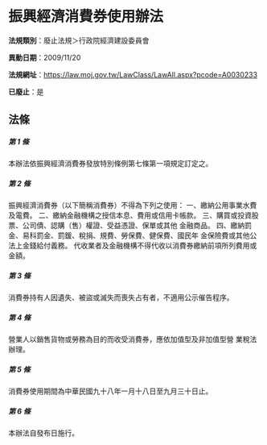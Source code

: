 # 振興經濟消費券使用辦法

**法規類別**：廢止法規＞行政院經濟建設委員會

**異動日期**：2009/11/20  

**法規網址**：https://law.moj.gov.tw/LawClass/LawAll.aspx?pcode=A0030233

**已廢止**：是



## 法條
##### 第 1 條
本辦法依振興經濟消費券發放特別條例第七條第一項規定訂定之。

##### 第 2 條
振興經濟消費券（以下簡稱消費券）不得為下列之使用：
一、繳納公用事業水費及電費。
二、繳納金融機構之授信本息、費用或信用卡帳款。
三、購買或投資股票、公司債、認購（售）權證、受益憑證、保單或其他
    金融商品。
四、繳納罰金、易科罰金、罰鍰、稅捐、規費、勞保費、健保費、國民年
    金保險費或其他公法上金錢給付義務。
代收業者及金融機構不得代收以消費券繳納前項所列費用或金額。

##### 第 3 條
消費券持有人因遺失、被盜或滅失而喪失占有者，不適用公示催告程序。

##### 第 4 條
營業人以銷售貨物或勞務為目的而收受消費券，應依加值型及非加值型營
業稅法辦理。

##### 第 5 條
消費券使用期間為中華民國九十八年一月十八日至九月三十日止。

##### 第 6 條
本辦法自發布日施行。


